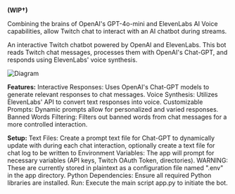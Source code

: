 **(WIP†)**

Combining the brains of OpenAI's GPT-4o-mini and ElevenLabs AI Voice capabilities, allow Twitch chat to interact with an AI chatbot during streams.

An interactive Twitch chatbot powered by OpenAI and ElevenLabs. This bot reads Twitch chat messages, processes them with OpenAI's Chat-GPT, and responds using ElevenLabs' voice synthesis.

![Diagram](https://github.com/user-attachments/assets/58b93d64-00a3-4fa8-a2ae-af40241dc17d)



**Features:**
Interactive Responses: Uses OpenAI's Chat-GPT models to generate relevant responses to chat messages.
Voice Synthesis: Utilizes ElevenLabs' API to convert text responses into voice.
Customizable Prompts: Dynamic prompts allow for personalized and varied responses.
Banned Words Filtering: Filters out banned words from chat messages for a more controlled interaction.

**Setup:**
Text Files: Create a prompt text file for Chat-GPT to dynamically update with during each chat interaction, optionally create a text file for chat log to be written to
Environment Variables: The app will prompt for necessary variables (API keys, Twitch OAuth Token, directories). WARNING: These are currently stored in plaintext as a configuration file named ".env" in the app directory.
Python Dependencies: Ensure all required Python libraries are installed.
Run: Execute the main script app.py to initiate the bot.

